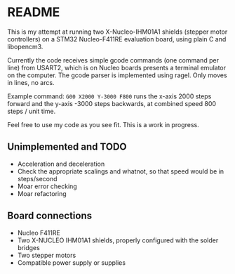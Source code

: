 # README

This is my attempt at running two X-Nucleo-IHM01A1 shields (stepper motor controllers) on a STM32 Nucleo-F411RE evaluation board, using plain C and libopencm3.

Currently the code receives simple gcode commands (one command per line) from USART2, which is on Nucleo boards presents a terminal emulator on the computer. The gcode parser is implemented using ragel. Only moves in lines, no arcs.

Example command: 
<code>G00 X2000 Y-3000 F800</code>
runs the x-axis 2000 steps forward and the y-axis -3000 steps backwards, at combined speed 800 steps / unit time.

Feel free to use my code as you see fit. This is a work in progress.

## Unimplemented and TODO

* Acceleration and deceleration
* Check the appropriate scalings and whatnot, so that speed would be in steps/second
* Moar error checking
* Moar refactoring

## Board connections

* Nucleo F411RE
* Two X-NUCLEO IHM01A1 shields, properly configured with the solder bridges
* Two stepper motors
* Compatible power supply or supplies

